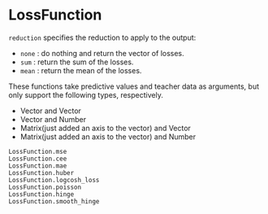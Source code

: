 # LossFunction

`reduction` specifies the reduction to apply to the output:
- `none` : do nothing and return the vector of losses.
- `sum` : return the sum of the losses.
- `mean` : return the mean of the losses.

These functions take predictive values and teacher data as arguments, but only support the following types, respectively.
- Vector and Vector
- Vector and Number
- Matrix(just added an axis to the vector) and Vector
- Matrix(just added an axis to the vector) and Number

```@docs
LossFunction.mse
LossFunction.cee
LossFunction.mae
LossFunction.huber
LossFunction.logcosh_loss
LossFunction.poisson
LossFunction.hinge
LossFunction.smooth_hinge
```